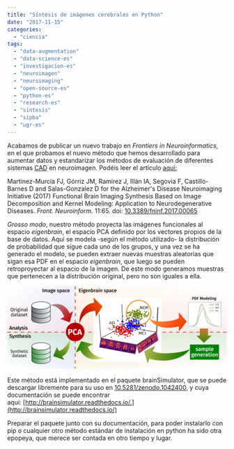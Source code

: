 ```yaml
---
title: "Síntesis de imágenes cerebrales en Python"
date: "2017-11-15"
categories: 
  - "ciencia"
tags: 
  - "data-augmentation"
  - "data-science-es"
  - "investigacion-es"
  - "neuroimagen"
  - "neuroimaging"
  - "open-source-es"
  - "python-es"
  - "research-es"
  - "sintesis"
  - "sipba"
  - "ugr-es"
---
```


Acabamos de publicar un nuevo trabajo en _Frontiers in Neuroinformatics_, en el que probamos el nuevo método que hemos desarrollado para aumentar datos y estandarizar los métodos de evaluación de diferentes sistemas [CAD](https://en.wikipedia.org/wiki/Computer-aided_diagnosis) en neuroimagen. Podéis leer el artículo [aquí:](https://www.frontiersin.org/articles/10.3389/fninf.2017.00065/full)

Martinez-Murcia FJ, Górriz JM, Ramírez J, Illán IA, Segovia F, Castillo-Barnes D and Salas-Gonzalez D for the Alzheimer's Disease Neuroimaging Initiative (2017) Functional Brain Imaging Synthesis Based on Image Decomposition and Kernel Modeling: Application to Neurodegenerative Diseases. _Front. Neuroinform_. 11:65. doi: [10.3389/fninf.2017.00065](http://doi.org/10.3389/fninf.2017.00065)

_Grosso modo_, nuestro método proyecta las imágenes funcionales al espacio _eigenbrain_, el espacio PCA definido por los vectores propios de la base de datos. Aquí se modela -según el método utilizado- la distribución de probabilidad que sigue cada uno de los grupos, y una vez se ha generado el modelo, se pueden extraer nuevas muestras aleatorias que sigan esa PDF en el espacio _eigenbrain_, que luego se pueden retroproyectar al espacio de la imagen. De este modo generamos muestras que pertenecen a la distribución original, pero no son iguales a ella.

![](images/schema-1024x389.jpg)

Este método está implementado en el paquete brainSimulator, que se puede descargar libremente para su uso en [10.5281/zenodo.1042400](https://doi.org/10.5281/zenodo.1042400), y cuya documentación se puede encontrar aquí: [http://brainsimulator.readthedocs.io/.](http://brainsimulator.readthedocs.io/)

Preparar el paquete junto con su documentación, para poder instalarlo con pip o cualquier otro método estándar de instalación en python ha sido otra epopeya, que merece ser contada en otro tiempo y lugar.
